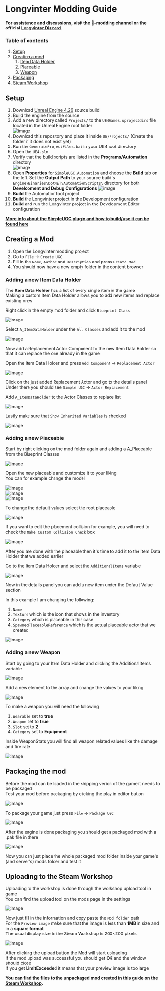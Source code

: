 # Longvinter Modding Guide
**For assistance and discussions, visit the 🔧-modding channel on the official **[Longvinter Discord](https://discord.com/invite/longvinter)**.**

### Table of contents
1. [Setup](#setup)
2. [Creating a mod](#creating-a-mod)
    1. [Item Data Holder](#adding-a-new-item-data-holder)
    2. [Placeable](#adding-a-new-placeable)
    3. [Weapon](#adding-a-new-weapon)
3. [Packaging](#packaging-the-mod)
4. [Steam Workshop](#uploading-to-the-steam-workshop)

## Setup
1. Download [Unreal Engine 4.26](https://docs.unrealengine.com/4.26/en-US/ProgrammingAndScripting/ProgrammingWithCPP/DownloadingSourceCode/) source build 
2. [Build](https://docs.unrealengine.com/4.26/en-US/ProductionPipelines/DevelopmentSetup/BuildingUnrealEngine/) the engine from the source
3. Add a new directory called `Projects/` to the `UE4Games.uprojectdirs` file located in the Unreal Engine root folder  
![image](https://github.com/Uuvana-Studios/longvinter-modding/assets/73204452/59697938-5649-44e4-9f57-05fbdf65dab3)
4. Download this repository and place it inside `UE/Projects/` (Create the folder if it does not exist yet)
5. Run the `GenerateProjectFiles.bat` in your UE4 root directory
6. Open the `UE4.sln`
7. Verify that the build scripts are listed in the **Programs/Automation** directory  
![image](https://github.com/Uuvana-Studios/longvinter-modding/assets/73204452/055aba11-be4a-4f50-b42c-79ebbcda0676)
8. Open **Properties** for `SimpleUGC.Automation` and choose the **Build** tab on the left. Set the **Output Path** to your source build's `Engine\Binaries\DotNET\AutomationScripts\` directory for both **Development and Debug Configurations**
![image](https://github.com/Uuvana-Studios/longvinter-modding/assets/73204452/37234462-af93-464b-b43f-1c86fbc05696)
10. **Build** the AutomationTool project
11. **Build** the Longvinter project in the Development configuration
12. **Build** and run the Longvinter project in the Development Editor configuration

**[More info about the SimpleUGC plugin and how to build/use it can be found here](https://github.com/EpicGames/UGCExample/blob/release/Documentation/QuickStart.md)**

## Creating a Mod
1. Open the Longvinter modding project  
2. Go to `File` &rarr; `Create UGC`
3. Fill in the `Name`, `Author` and `Description` and press `Create Mod`
4. You should now have a new empty folder in the content browser

### Adding a new **Item Data Holder**
The **Item Data Holder** has a list of every single item in the game  
Making a custom Item Data Holder allows you to add new items and replace existing ones

Right click in the empty mod folder and click `Blueprint Class`  

![image](https://github.com/Uuvana-Studios/longvinter-modding/assets/73204452/be1aa9cc-4722-4b76-89f4-1b8690bd6e62)

Select `A_ItemDataHolder` under the `All Classes` and add it to the mod

![image](https://github.com/Uuvana-Studios/longvinter-modding/assets/73204452/ed146279-3454-4bfc-8d18-045e561fa28f)

Now add a Replacement Actor Component to the new Item Data Holder so that it can replace the one already in the game

Open the Item Data Holder and press `Add Component` &rarr; `Replacement Actor`  

![image](https://github.com/Uuvana-Studios/longvinter-modding/assets/73204452/45fa471d-3b24-459c-b1bd-2664081ab514)

Click on the just added Replacement Actor and go to the details panel  
Under there you should see `Simple UGC` &rarr; `Actor Replacement`

Add `A_ItemDataHolder` to the Actor Classes to replace list  

![image](https://github.com/Uuvana-Studios/longvinter-modding/assets/73204452/4faf624e-7ba6-46d0-82e2-104153e97bda)

Lastly make sure that `Show Inherited Variables` is checked  

![image](https://github.com/Uuvana-Studios/longvinter-modding/assets/73204452/1c599ef7-ef5e-4474-a1a5-1baeb143aa86)

### Adding a new **Placeable**

Start by right clicking on the mod folder again and adding a A_Placeable from the Blueprint Classes

![image](https://github.com/Uuvana-Studios/longvinter-modding/assets/73204452/aa98c667-2989-4666-9ece-4196adabddc6)

Open the new placeable and customize it to your liking  
You can for example change the model

![image](https://github.com/Uuvana-Studios/longvinter-modding/assets/73204452/809185e6-efc8-4b81-b1e4-6bc5bf922cba)  
![image](https://github.com/Uuvana-Studios/longvinter-modding/assets/73204452/b58b6c49-364b-4c74-8784-d7977aef5a10)  
![image](https://github.com/Uuvana-Studios/longvinter-modding/assets/73204452/51a93dba-a4ee-4c97-bb3a-d77f8f4781ac)

To change the default values select the root placeable

![image](https://github.com/Uuvana-Studios/longvinter-modding/assets/73204452/261319f1-9332-46f1-b2b7-78f0d24648ac)

If you want to edit the placement collision for example, you will need to check the `Make Custom Collision Check` box

![image](https://github.com/Uuvana-Studios/longvinter-modding/assets/73204452/7042cada-2df6-4853-b49f-878445450694)

After you are done with the placeable then it's time to add it to the Item Data Holder that we added earlier  

Go to the Item Data Holder and select the `AdditionalItems` variable

![image](https://github.com/Uuvana-Studios/longvinter-modding/assets/73204452/efd85c7c-3ffc-4c0d-b834-1f9504a3dcc2)

Now in the details panel you can add a new item under the Default Value section  

In this example I am changing the following:
1. `Name`
2. `Texture` which is the icon that shows in the inventory
3. `Category` which is placeable in this case
4. `SpawnedPlaceableReference` which is the actual placeable actor that we created

![image](https://github.com/Uuvana-Studios/longvinter-modding/assets/73204452/3b41cc63-d449-4d94-a12a-166f5c4592bc)

### Adding a new **Weapon**

Start by going to your Item Data Holder and clicking the AdditionalItems variable

![image](https://github.com/Uuvana-Studios/longvinter-modding/assets/73204452/efd85c7c-3ffc-4c0d-b834-1f9504a3dcc2)

Add a new element to the array and change the values to your liking

![image](https://github.com/Uuvana-Studios/longvinter-modding/assets/73204452/4507b5bb-7849-4237-9b70-454e4cc01d38)

To make a weapon you will need the following
1. `Wearable` set to **true**
2. `Weapon` set to **true**
3. `Slot` set to **2**
4. `Category` set to **Equipment**

Inside WeaponStats you will find all weapon related values like the damage and fire rate

![image](https://github.com/Uuvana-Studios/longvinter-modding/assets/73204452/733c2db2-99dd-4d15-b7de-af43f1d51afe)

## Packaging the mod

Before the mod can be loaded in the shipping verion of the game it needs to be packaged  
Test your mod before packaging by clicking the play in editor button

![image](https://github.com/Uuvana-Studios/longvinter-modding/assets/73204452/63d1689c-39bf-42e7-a4bb-82ad9181fb14)

To package your game just press `File` &rarr; `Package UGC`

![image](https://github.com/Uuvana-Studios/longvinter-modding/assets/73204452/fedb3a15-6af4-42e4-abe3-382044005345)

After the engine is done packaging you should get a packaged mod with a .pak file in there

![image](https://github.com/Uuvana-Studios/longvinter-modding/assets/73204452/b6b2b7e4-2340-4f94-b075-e68e90befab8)

Now you can just place the whole packaged mod folder inside your game's (and server's) mods folder and test it

## Uploading to the Steam Workshop

Uploading to the workshop is done through the workshop upload tool in game  
You can find the upload tool on the mods page in the settings

![image](https://github.com/Uuvana-Studios/longvinter-modding/assets/73204452/53ba7ce2-872e-4013-b21f-f9e246797868)

Now just fill in the information and copy paste the `Mod folder` path  
For the `Preview image` make sure that the image is less than **1MB** in size and in a **square format**  
The usual display size in the Steam Workshop is 200×200 pixels

![image](https://github.com/Uuvana-Studios/longvinter-modding/assets/73204452/a52ea15e-ba2f-468a-b79c-69fdcde99b90)

After clicking the upload button the Mod will start uploading  
If the mod upload was successful you should get **OK** and the window should close  
If you get **LimitExceeded** it means that your preview image is too large

**You can find the files to the unpackaged mod created in this guide on the [Steam Workshop](https://steamcommunity.com/sharedfiles/filedetails/?id=2976144882).**
